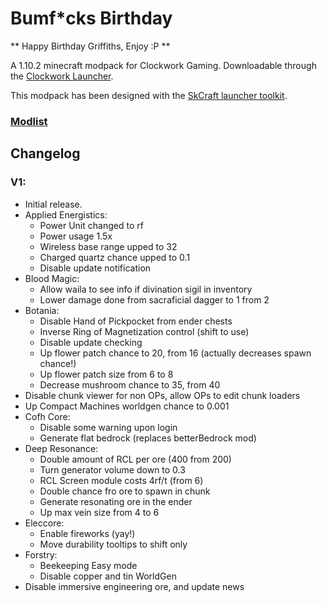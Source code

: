 # Bumf*cks Birthday
** Happy Birthday Griffiths, Enjoy :P **  

A 1.10.2 minecraft modpack for Clockwork Gaming. Downloadable through the [Clockwork Launcher](https://cwgaming.co.uk/modpack/ClockworkLauncher.jar).

This modpack has been designed with the [SkCraft launcher toolkit](https://github.com/SKCraft/Launcher).
### **[Modlist](https://docs.google.com/spreadsheets/d/1VaG3hu7ES5mOzQSaSig_gx1PApqXWRn33CkSUM-XvUk/edit#gid=0)**
## Changelog

### V1:
* Initial release.
* Applied Energistics:
    * Power Unit changed to rf
    * Power usage 1.5x
    * Wireless base range upped to 32
    * Charged quartz chance upped to 0.1
    * Disable update notification
* Blood Magic:
    * Allow waila to see info if divination sigil in inventory
    * Lower damage done from sacraficial dagger to 1 from 2
* Botania:
    * Disable Hand of Pickpocket from ender chests
    * Inverse Ring of Magnetization control (shift to use)
    * Disable update checking
    * Up flower patch chance to 20, from 16 (actually decreases spawn chance!)
    * Up flower patch size from 6 to 8
    * Decrease mushroom chance to 35, from 40
* Disable chunk viewer for non OPs, allow OPs to edit chunk loaders
* Up Compact Machines worldgen chance to 0.001
* Cofh Core:
    * Disable some warning upon login
    * Generate flat bedrock (replaces betterBedrock mod)
* Deep Resonance:
    * Double amount of RCL per ore (400 from 200)
    * Turn generator volume down to 0.3
    * RCL Screen module costs 4rf/t (from 6)
    * Double chance fro ore to spawn in chunk
    * Generate resonating ore in the ender
    * Up max vein size from 4 to 6
* Eleccore:
    * Enable fireworks (yay!)
    * Move durability tooltips to shift only
* Forstry:
    * Beekeeping Easy mode
    * Disable copper and tin WorldGen
* Disable immersive engineering ore, and update news
